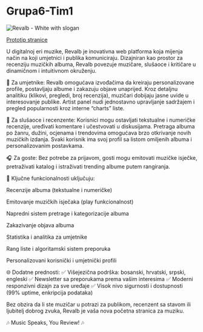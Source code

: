 # Grupa6-Tim1

![Revalb - White with slogan](https://github.com/user-attachments/assets/6abdefe5-dd62-4d10-9460-171ae26f31bf)


[Prototip stranice](https://www.figma.com/proto/4OfDm7QqMRskeZPmF8v8lC/Revalb---prototype?node-id=0-1&t=f2jpIWkEVmT49cF4-1)

U digitalnoj eri muzike, Revalb je inovativna web platforma koja mijenja način na koji umjetnici i publika komuniciraju. Dizajniran kao prostor za recenziju muzičkih albuma, Revalb povezuje muzičare, slušaoce i kritičare u dinamičnom i intuitivnom okruženju.

🎵 Za umjetnike:
Revalb omogućava izvođačima da kreiraju personalizovane profile, postavljaju albume i zakazuju objave unaprijed. Kroz detaljnu analitiku (klikovi, pregledi, broj recenzija), muzičari dobijaju jasne uvide u interesovanje publike. Artist panel nudi jednostavno upravljanje sadržajem i pregled popularnosti kroz interne “charts” liste.

💬 Za slušaoce i recenzente:
Korisnici mogu ostavljati tekstualne i numeričke recenzije, uređivati komentare i učestvovati u diskusijama. Pretraga albuma po žanru, dužini, ocjenama i trendovima omogućava brzo otkrivanje novih muzičkih izdanja. Svaki korisnik ima svoj profil sa listom omiljenih albuma i personalizovanim postavkama.

🎧 Za goste:
Bez potrebe za prijavom, gosti mogu emitovati muzičke isječke, pretraživati katalog i istraživati trending albume putem rangiranja.

🧩 Ključne funkcionalnosti uključuju:

Recenzije albuma (tekstualne i numeričke)

Emitovanje muzičkih isječaka (play funkcionalnost)

Napredni sistem pretrage i kategorizacije albuma

Zakazivanje objava albuma

Statistika i analitika za umjetnike

Rang liste i algoritamski sistem preporuka

Personalizovani korisnički i umjetnički profili

🌐 Dodatne prednosti:
✅ Višejezična podrška: bosanski, hrvatski, srpski, engleski
✅ Newsletter sa preporukama prema vašim interesima
✅ Moderni responzivni dizajn za sve uređaje
✅ Visok nivo sigurnosti i dostupnosti (99% uptime, enkripcija podataka)

Bez obzira da li ste muzičar u potrazi za publikom, recenzent sa stavom ili ljubitelj dobrog zvuka, Revalb je vaša nova početna stranica za muziku.

🎶 Music Speaks, You Review! 🎶
